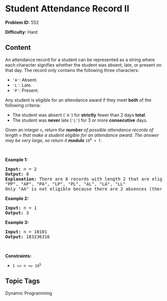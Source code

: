 # Student Attendance Record II

**Problem ID:** 552

**Difficulty:** Hard

## Content
<p>An attendance record for a student can be represented as a string where each character signifies whether the student was absent, late, or present on that day. The record only contains the following three characters:</p>

<ul>
	<li><code>&#39;A&#39;</code>: Absent.</li>
	<li><code>&#39;L&#39;</code>: Late.</li>
	<li><code>&#39;P&#39;</code>: Present.</li>
</ul>

<p>Any student is eligible for an attendance award if they meet <strong>both</strong> of the following criteria:</p>

<ul>
	<li>The student was absent (<code>&#39;A&#39;</code>) for <strong>strictly</strong> fewer than 2 days <strong>total</strong>.</li>
	<li>The student was <strong>never</strong> late (<code>&#39;L&#39;</code>) for 3 or more <strong>consecutive</strong> days.</li>
</ul>

<p>Given an integer <code>n</code>, return <em>the <strong>number</strong> of possible attendance records of length</em> <code>n</code><em> that make a student eligible for an attendance award. The answer may be very large, so return it <strong>modulo</strong> </em><code>10<sup>9</sup> + 7</code>.</p>

<p>&nbsp;</p>
<p><strong class="example">Example 1:</strong></p>

<pre>
<strong>Input:</strong> n = 2
<strong>Output:</strong> 8
<strong>Explanation:</strong> There are 8 records with length 2 that are eligible for an award:
&quot;PP&quot;, &quot;AP&quot;, &quot;PA&quot;, &quot;LP&quot;, &quot;PL&quot;, &quot;AL&quot;, &quot;LA&quot;, &quot;LL&quot;
Only &quot;AA&quot; is not eligible because there are 2 absences (there need to be fewer than 2).
</pre>

<p><strong class="example">Example 2:</strong></p>

<pre>
<strong>Input:</strong> n = 1
<strong>Output:</strong> 3
</pre>

<p><strong class="example">Example 3:</strong></p>

<pre>
<strong>Input:</strong> n = 10101
<strong>Output:</strong> 183236316
</pre>

<p>&nbsp;</p>
<p><strong>Constraints:</strong></p>

<ul>
	<li><code>1 &lt;= n &lt;= 10<sup>5</sup></code></li>
</ul>


## Topic Tags
Dynamic Programming
